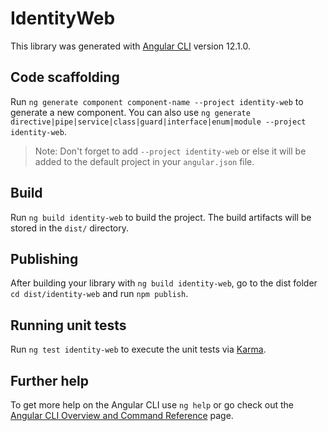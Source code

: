 # IdentityWeb

This library was generated with [Angular CLI](https://github.com/angular/angular-cli) version 12.1.0.

## Code scaffolding

Run `ng generate component component-name --project identity-web` to generate a new component. You can also use `ng generate directive|pipe|service|class|guard|interface|enum|module --project identity-web`.
> Note: Don't forget to add `--project identity-web` or else it will be added to the default project in your `angular.json` file. 

## Build

Run `ng build identity-web` to build the project. The build artifacts will be stored in the `dist/` directory.

## Publishing

After building your library with `ng build identity-web`, go to the dist folder `cd dist/identity-web` and run `npm publish`.

## Running unit tests

Run `ng test identity-web` to execute the unit tests via [Karma](https://karma-runner.github.io).

## Further help

To get more help on the Angular CLI use `ng help` or go check out the [Angular CLI Overview and Command Reference](https://angular.io/cli) page.
